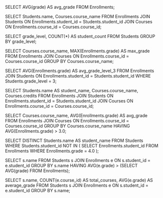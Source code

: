 SELECT AVG(grade)  AS avg_grade
FROM Enrollments;

SELECT Students.name, Courses.course_name
FROM Enrollments
JOIN Students ON Enrollments.student_id = Students.student_id
JOIN Courses ON Enrollments.course_id = Courses.course_id;

SELECT grade_level, COUNT(*) AS student_count
FROM Students
GROUP BY grade_level;

SELECT Courses.course_name, MAX(Enrollments.grade) AS max_grade
FROM Enrollments
JOIN Courses ON Enrollments.course_id = Courses.course_id
GROUP BY Courses.course_name;

SELECT AVG(Enrollments.grade) AS avg_grade_level_3
FROM Enrollments
JOIN Students ON Enrollments.student_id = Students.student_id
WHERE Students.grade_level = 3;

SELECT Students.name AS student_name, Courses.course_name, Courses.credits
FROM Enrollments
JOIN Students ON Enrollments.student_id = Students.student_id
JOIN Courses ON Enrollments.course_id = Courses.course_id;

SELECT Courses.course_name, AVG(Enrollments.grade) AS avg_grade
FROM Enrollments
JOIN Courses ON Enrollments.course_id = Courses.course_id
GROUP BY Courses.course_name
HAVING AVG(Enrollments.grade) > 3.0;

SELECT DISTINCT Students.name AS student_name
FROM Students
WHERE Students.student_id NOT IN (
    SELECT Enrollments.student_id
    FROM Enrollments
    WHERE Enrollments.grade = 4.0
);

SELECT s.name
FROM Students s
JOIN Enrollments e ON s.student_id = e.student_id
GROUP BY s.name
HAVING AVG(e.grade) > (SELECT AVG(grade) FROM Enrollments);

SELECT s.name, 
       COUNT(e.course_id) AS total_courses, 
       AVG(e.grade) AS average_grade
FROM Students s
JOIN Enrollments e ON s.student_id = e.student_id
GROUP BY s.name;
